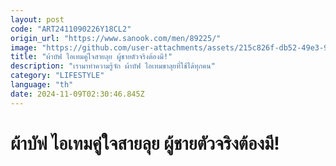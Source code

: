 ```yaml
---
layout: post
code: "ART2411090226Y18CL2"
origin_url: "https://www.sanook.com/men/89225/"
image: "https://github.com/user-attachments/assets/215c826f-db52-49e3-9a4d-764bce527ad4"
title: "ผ้าบัฟ ไอเทมคู่ใจสายลุย ผู้ชายตัวจริงต้องมี!"
description: "เรามาทำความรู้จัก ผ้าบัฟ ไอเทมขาลุยที่ใช้ได้ทุกคน"
category: "LIFESTYLE"
language: "th"
date: 2024-11-09T02:30:46.845Z
---
```


# ผ้าบัฟ ไอเทมคู่ใจสายลุย ผู้ชายตัวจริงต้องมี!